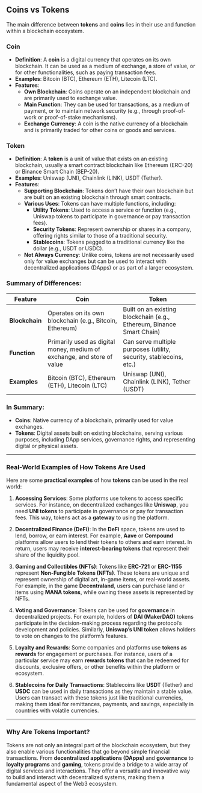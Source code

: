 ## **Coins vs Tokens**
The main difference between **tokens** and **coins** lies in their use and function within a blockchain ecosystem.

### **Coin**

- **Definition**: A **coin** is a digital currency that operates on its own blockchain. It can be used as a medium of exchange, a store of value, or for other functionalities, such as paying transaction fees.
- **Examples**: Bitcoin (BTC), Ethereum (ETH), Litecoin (LTC).
- **Features**:
  - **Own Blockchain**: Coins operate on an independent blockchain and are primarily used to exchange value.
  - **Main Function**: They can be used for transactions, as a medium of payment, or to maintain network security (e.g., through proof-of-work or proof-of-stake mechanisms).
  - **Exchange Currency**: A coin is the native currency of a blockchain and is primarily traded for other coins or goods and services.

### **Token**

- **Definition**: A **token** is a unit of value that exists on an existing blockchain, usually a smart contract blockchain like Ethereum (ERC-20) or Binance Smart Chain (BEP-20).
- **Examples**: Uniswap (UNI), Chainlink (LINK), USDT (Tether).
- **Features**:
  - **Supporting Blockchain**: Tokens don’t have their own blockchain but are built on an existing blockchain through smart contracts.
  - **Various Uses**: Tokens can have multiple functions, including:
    - **Utility Tokens**: Used to access a service or function (e.g., Uniswap tokens to participate in governance or pay transaction fees).
    - **Security Tokens**: Represent ownership or shares in a company, offering rights similar to those of a traditional security.
    - **Stablecoins**: Tokens pegged to a traditional currency like the dollar (e.g., USDT or USDC).
  - **Not Always Currency**: Unlike coins, tokens are not necessarily used only for value exchanges but can be used to interact with decentralized applications (DApps) or as part of a larger ecosystem.

### **Summary of Differences**:

| Feature           | **Coin**                                     | **Token**                                         |
|-------------------|----------------------------------------------|--------------------------------------------------|
| **Blockchain**    | Operates on its own blockchain (e.g., Bitcoin, Ethereum) | Built on an existing blockchain (e.g., Ethereum, Binance Smart Chain) |
| **Function**      | Primarily used as digital money, medium of exchange, and store of value | Can serve multiple purposes (utility, security, stablecoins, etc.) |
| **Examples**      | Bitcoin (BTC), Ethereum (ETH), Litecoin (LTC) | Uniswap (UNI), Chainlink (LINK), Tether (USDT)   |

### **In Summary**:
- **Coins**: Native currency of a blockchain, primarily used for value exchanges.
- **Tokens**: Digital assets built on existing blockchains, serving various purposes, including DApp services, governance rights, and representing digital or physical assets.

---

### **Real-World Examples of How Tokens Are Used**

Here are some **practical examples** of how **tokens** can be used in the real world:

1. **Accessing Services**: Some platforms use tokens to access specific services. For instance, on decentralized exchanges like **Uniswap**, you need **UNI tokens** to participate in governance or pay for transaction fees. This way, tokens act as a **gateway** to using the platform.

2. **Decentralized Finance (DeFi)**: In the **DeFi** space, tokens are used to lend, borrow, or earn interest. For example, **Aave** or **Compound** platforms allow users to lend their tokens to others and earn interest. In return, users may receive **interest-bearing tokens** that represent their share of the liquidity pool.

3. **Gaming and Collectibles (NFTs)**: Tokens like **ERC-721** or **ERC-1155** represent **Non-Fungible Tokens (NFTs)**. These tokens are unique and represent ownership of digital art, in-game items, or real-world assets. For example, in the game **Decentraland**, users can purchase land or items using **MANA tokens**, while owning these assets is represented by NFTs.

4. **Voting and Governance**: Tokens can be used for **governance** in decentralized projects. For example, holders of **DAI (MakerDAO)** tokens participate in the decision-making process regarding the protocol’s development and policies. Similarly, **Uniswap’s UNI token** allows holders to vote on changes to the platform’s features.

5. **Loyalty and Rewards**: Some companies and platforms use **tokens as rewards** for engagement or purchases. For instance, users of a particular service may earn **rewards tokens** that can be redeemed for discounts, exclusive offers, or other benefits within the platform or ecosystem.

6. **Stablecoins for Daily Transactions**: Stablecoins like **USDT** (Tether) and **USDC** can be used in daily transactions as they maintain a stable value. Users can transact with these tokens just like traditional currencies, making them ideal for remittances, payments, and savings, especially in countries with volatile currencies.

---

### **Why Are Tokens Important?**

Tokens are not only an integral part of the blockchain ecosystem, but they also enable various functionalities that go beyond simple financial transactions. From **decentralized applications (DApps)** and **governance** to **loyalty programs** and **gaming**, tokens provide a bridge to a wide array of digital services and interactions. They offer a versatile and innovative way to build and interact with decentralized systems, making them a fundamental aspect of the Web3 ecosystem.

